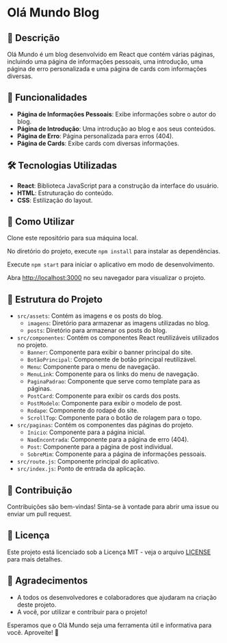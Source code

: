 # Olá Mundo Blog

## 📒 Descrição
Olá Mundo é um blog desenvolvido em React que contém várias páginas, incluindo uma página de informações pessoais, uma introdução, uma página de erro personalizada e uma página de cards com informações diversas.

## 🚀 Funcionalidades
- **Página de Informações Pessoais**: Exibe informações sobre o autor do blog.
- **Página de Introdução**: Uma introdução ao blog e aos seus conteúdos.
- **Página de Erro**: Página personalizada para erros (404).
- **Página de Cards**: Exibe cards com diversas informações.

## 🛠️ Tecnologias Utilizadas
- **React**: Biblioteca JavaScript para a construção da interface do usuário.
- **HTML**: Estruturação do conteúdo.
- **CSS**: Estilização do layout.

## 🧐 Como Utilizar
Clone este repositório para sua máquina local.

No diretório do projeto, execute `npm install` para instalar as dependências.

Execute `npm start` para iniciar o aplicativo em modo de desenvolvimento.

Abra [http://localhost:3000](http://localhost:3000) no seu navegador para visualizar o projeto.

## 📂 Estrutura do Projeto
- `src/assets`: Contém as imagens e os posts do blog.
  - `imagens`: Diretório para armazenar as imagens utilizadas no blog.
  - `posts`: Diretório para armazenar os posts do blog.
- `src/componentes`: Contém os componentes React reutilizáveis utilizados no projeto.
  - `Banner`: Componente para exibir o banner principal do site.
  - `BotãoPrincipal`: Componente de botão principal reutilizável.
  - `Menu`: Componente para o menu de navegação.
  - `MenuLink`: Componente para os links do menu de navegação.
  - `PaginaPadrao`: Componente que serve como template para as páginas.
  - `PostCard`: Componente para exibir os cards dos posts.
  - `PostModelo`: Componente para exibir o modelo de post.
  - `Rodape`: Componente do rodapé do site.
  - `ScrollTop`: Componente para o botão de rolagem para o topo.
- `src/paginas`: Contém os componentes das páginas do projeto.
  - `Inicio`: Componente para a página inicial.
  - `NaoEncontrada`: Componente para a página de erro (404).
  - `Post`: Componente para a página de post individual.
  - `SobreMim`: Componente para a página de informações pessoais.
- `src/route.js`: Componente principal do aplicativo.
- `src/index.js`: Ponto de entrada da aplicação.

## 🤝 Contribuição
Contribuições são bem-vindas! Sinta-se à vontade para abrir uma issue ou enviar um pull request.

## 📄 Licença
Este projeto está licenciado sob a Licença MIT - veja o arquivo [LICENSE](LICENSE) para mais detalhes.

## 💬 Agradecimentos
- A todos os desenvolvedores e colaboradores que ajudaram na criação deste projeto.
- A você, por utilizar e contribuir para o projeto!

Esperamos que o Olá Mundo seja uma ferramenta útil e informativa para você. Aproveite! 🚀
